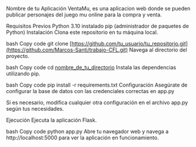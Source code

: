 Nombre de tu Aplicación
VentaMu, es una aplicacion web donde se pueden publicar personajes del juego mu online para la compra y venta.

Requisitos Previos
Python 3.10 instalado
pip (administrador de paquetes de Python)
Instalación
Clona este repositorio en tu máquina local.

bash
Copy code
git clone [https://github.com/tu_usuario/tu_repositorio.git](https://github.com/Marcos-Santi/trabajo-CFL.git)
Navega al directorio del proyecto.

bash
Copy code
cd [nombre_de_tu_directorio](https://github.com/Marcos-Santi/trabajo-CFL.git)
Instala las dependencias utilizando pip.

bash
Copy code
pip install -r requirements.txt
Configuración
Asegúrate de configurar la base de datos con las credenciales correctas en app.py

Si es necesario, modifica cualquier otra configuración en el archivo app.py según tus necesidades.

Ejecución
Ejecuta la aplicación Flask.

bash
Copy code
python app.py
Abre tu navegador web y navega a http://localhost:5000 para ver la aplicación en funcionamiento.



